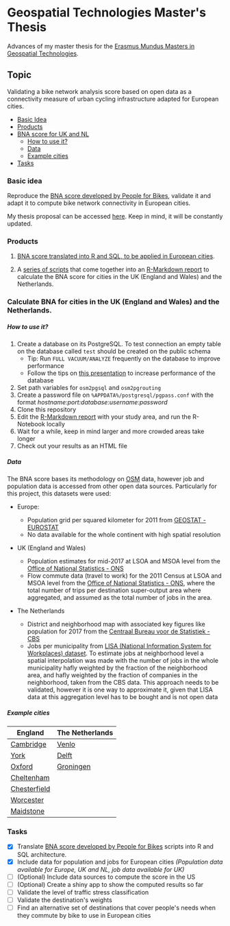 # Geospatial Technologies Master's Thesis
Advances of my master thesis for the [Erasmus Mundus Masters in Geospatial Technologies](http://mastergeotech.info/).

## Topic

Validating a bike network analysis score based on open data as a connectivity measure of urban cycling infrastructure adapted for European cities.

- [ Basic Idea ](#idea)
- [ Products ](#products)
- [ BNA score for UK and NL ](#product2)
  - [ How to use it? ](#use)
  - [ Data ](#data)
  - [ Example cities ](#example)
- [ Tasks ](#tasks)
  
<a name="idea"></a>
### Basic idea

Reproduce the [BNA score developed by People for Bikes](https://bna.peopleforbikes.org/#/), validate it and adapt it to compute bike network connectivity in European cities.
 
My thesis proposal can be accessed [here](https://loreabad6.github.io/masters-thesis-geotech/Thesis_Proposal.html). Keep in mind, it will be constantly updated.	

<a name="products"></a>
### Products

1. [BNA score translated into R and SQL, to be applied in European cities](https://loreabad6.github.io/masters-thesis-geotech/BNA-Europe.nb.html).
 
2. A [series of scripts](scripts/) that come together into an [R-Markdown report](report/BNA-Report-Template.Rmd) to calculate the BNA score for cities in the UK (England and Wales) and the Netherlands. 

<a name="product2"></a>
### Calculate BNA for cities in the UK (England and Wales) and the Netherlands. 

<a name="use"></a>
##### How to use it?

1. Create a database on its PostgreSQL. To test connection an empty table on the database called `test` should be created on the public schema
    + Tip: Run `FULL VACUUM/ANALYZE` frequently on the database to improve performance
    + Follow the tips on [this presentation](https://thebuild.com/presentations/not-your-job.pdf) to increase performance of the database
2. Set path variables for `osm2pgsql` and `osm2pgrouting`
3. Create a password file on `%APPDATA%/postgresql/pgpass.conf` with the format *hostname:port:database:username:password*
4. Clone this repository 
5. Edit the [R-Markdown report](report/BNA-Report-Template.Rmd) with your study area, and run the R-Notebook locally
6. Wait for a while, keep in mind larger and more crowded areas take longer
7. Check out your results as an HTML file 

<a name="data"></a>
##### Data

The BNA score bases its methodology on [OSM](https://www.openstreetmap.org/) data, however job and population data is accessed from other open data sources. Particularly for this project, this datasets were used:

- Europe:
  - Population grid per squared kilometer for 2011 from [GEOSTAT - EUROSTAT](https://ec.europa.eu/eurostat/web/gisco/geodata/reference-data/population-distribution-demography/geostat)
  - No data available for the whole continent with high spatial resolution
  
- UK (England and Wales)
  - Population estimates for mid-2017 at LSOA and MSOA level from the [Office of National Statistics - ONS](https://www.ons.gov.uk/peoplepopulationandcommunity/populationandmigration/populationestimates) 
  - Flow commute data (travel to work) for the 2011 Census at LSOA and MSOA level from the [Office of National Statistics - ONS](https://wicid.ukdataservice.ac.uk/cider/wicid/downloads.php?guest=1), where the total number of trips per destination super-output area where aggregated, and assumed as the total number of jobs in the area.

- The Netherlands
  - District and neighborhood map with associated key figures like population for 2017 from the [Centraal Bureau voor de Statistiek - CBS ](https://www.cbs.nl/nl-nl/dossier/nederland-regionaal/geografische%20data/wijk-en-buurtkaart-2017) 
  - Jobs per municipality from [	LISA (National Information System for Workplaces) dataset](https://www.lisa.nl/data/gratis-data/overzicht-lisa-data-per-gemeente). To estimate jobs at neighborhood level a spatial interpolation was made with the number of jobs in the whole municipality hafly weighted by the fraction of the neighborhood area, and hafly weighted by the fraction of companies in the neighborhood, taken from the CBS data. This approach needs to be validated, however it is one way to approximate it, given that LISA data at this aggregation level has to be bought and is not open data

<a name="example"></a>
##### Example cities

| England | The Netherlands |
| ------------- | ------------- |
| [Cambridge](https://loreabad6.github.io/masters-thesis-geotech/BNA-Report-Cambridge.nb.html) | [Venlo](https://loreabad6.github.io/masters-thesis-geotech/BNA-Report-Venlo.nb.html)  |
| [York](https://loreabad6.github.io/masters-thesis-geotech/BNA-Report-York.nb.html) | [Delft](https://loreabad6.github.io/masters-thesis-geotech/BNA-Report-Delft.nb.html)  |
| [Oxford](https://loreabad6.github.io/masters-thesis-geotech/BNA-Report-Oxford.nb.html) | [Groningen](https://loreabad6.github.io/masters-thesis-geotech/BNA-Report-Groningen.nb.html)  |
| [Cheltenham](https://loreabad6.github.io/masters-thesis-geotech/BNA-Report-Cheltenham.nb.html) |  |
| [Chesterfield](https://loreabad6.github.io/masters-thesis-geotech/BNA-Report-Chesterfield.nb.html)  |  |
| [Worcester](https://loreabad6.github.io/masters-thesis-geotech/BNA-Report-Worcester.nb.html) |   |
| [Maidstone](https://loreabad6.github.io/masters-thesis-geotech/BNA-Report-Maidstone.nb.html) |   |

<a name="tasks"></a>
### Tasks

- [X] Translate [BNA score developed by People for Bikes](https://bna.peopleforbikes.org/#/) scripts into R and SQL architecture.
- [X] Include data for population and jobs for European cities _(Population data available for Europe, UK and NL, job data available for UK)_
- [ ] \(Optional) Include data sources to compute the score in the US
- [ ] \(Optional) Create a shiny app to show the computed results so far
- [ ] Validate the level of traffic stress classification
- [ ] Validate the destination's weights
- [ ] Find an alternative set of destinations that cover people's needs when they commute by bike to use in European cities
